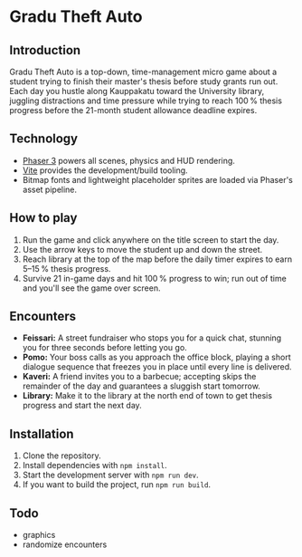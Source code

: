 # Gradu Theft Auto

## Introduction

Gradu Theft Auto is a top-down, time-management micro game about a student
trying to finish their master's thesis before study grants run out. Each day
you hustle along Kauppakatu toward the University library, juggling distractions
and time pressure while trying to reach 100 % thesis progress before the
21-month student allowance deadline expires.

## Technology

-   [Phaser 3](https://phaser.io/phaser3) powers all scenes, physics and HUD
    rendering.
-   [Vite](https://vitejs.dev/) provides the development/build tooling.
-   Bitmap fonts and lightweight placeholder sprites are loaded via Phaser's
    asset pipeline.

## How to play

1. Run the game and click anywhere on the title screen to start the day.
2. Use the arrow keys to move the student up and down the street.
3. Reach library at the top of the map before the daily timer
   expires to earn 5–15 % thesis progress.
4. Survive 21 in-game days and hit 100 % progress to win; run out of time and
   you'll see the game over screen.

## Encounters

-   **Feissari:** A street fundraiser who stops you for a quick chat, stunning
    you for three seconds before letting you go.
-   **Pomo:** Your boss calls as you approach the office block, playing a
    short dialogue sequence that freezes you in place until every line is
    delivered.
-   **Kaveri:** A friend invites you to a barbecue; accepting skips the
    remainder of the day and guarantees a sluggish start tomorrow.
-   **Library:** Make it to the library at the north end of town to get thesis
    progress and start the next day.

## Installation

1. Clone the repository.
2. Install dependencies with `npm install`.
3. Start the development server with `npm run dev`.
4. If you want to build the project, run `npm run build`.

## Todo

-   graphics
-   randomize encounters

